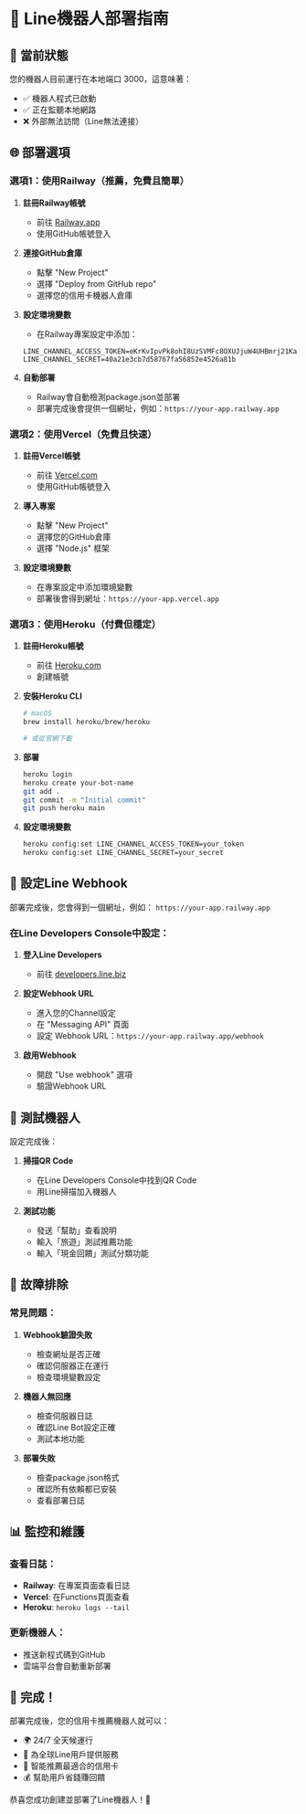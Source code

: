 # 🚀 Line機器人部署指南

## 📍 當前狀態
您的機器人目前運行在本地端口 3000，這意味著：
- ✅ 機器人程式已啟動
- ✅ 正在監聽本地網路
- ❌ 外部無法訪問（Line無法連接）

## 🌐 部署選項

### 選項1：使用Railway（推薦，免費且簡單）

1. **註冊Railway帳號**
   - 前往 [Railway.app](https://railway.app/)
   - 使用GitHub帳號登入

2. **連接GitHub倉庫**
   - 點擊 "New Project"
   - 選擇 "Deploy from GitHub repo"
   - 選擇您的信用卡機器人倉庫

3. **設定環境變數**
   - 在Railway專案設定中添加：
   ```
   LINE_CHANNEL_ACCESS_TOKEN=eKrKvIpvPk8ohI8UzSVMFc8OXUJjuW4UHBmrj21KaCc4IjY75BF8c75WIHujwSA+bkE+kkWf2sHfp22m3cVSJGRp4F2PaBVW2Uz31xaMJcuYZcbWsQtwqmVw2+kF0iMcfAM4NkbZ8svN+b/ryY5z9wdB04t89/1O/w1cDnyilFU=
   LINE_CHANNEL_SECRET=40a21e3cb7d58767fa56852e4526a81b
   ```

4. **自動部署**
   - Railway會自動檢測package.json並部署
   - 部署完成後會提供一個網址，例如：`https://your-app.railway.app`

### 選項2：使用Vercel（免費且快速）

1. **註冊Vercel帳號**
   - 前往 [Vercel.com](https://vercel.com/)
   - 使用GitHub帳號登入

2. **導入專案**
   - 點擊 "New Project"
   - 選擇您的GitHub倉庫
   - 選擇 "Node.js" 框架

3. **設定環境變數**
   - 在專案設定中添加環境變數
   - 部署後會得到網址：`https://your-app.vercel.app`

### 選項3：使用Heroku（付費但穩定）

1. **註冊Heroku帳號**
   - 前往 [Heroku.com](https://heroku.com/)
   - 創建帳號

2. **安裝Heroku CLI**
   ```bash
   # macOS
   brew install heroku/brew/heroku
   
   # 或從官網下載
   ```

3. **部署**
   ```bash
   heroku login
   heroku create your-bot-name
   git add .
   git commit -m "Initial commit"
   git push heroku main
   ```

4. **設定環境變數**
   ```bash
   heroku config:set LINE_CHANNEL_ACCESS_TOKEN=your_token
   heroku config:set LINE_CHANNEL_SECRET=your_secret
   ```

## 🔗 設定Line Webhook

部署完成後，您會得到一個網址，例如：
`https://your-app.railway.app`

### 在Line Developers Console中設定：

1. **登入Line Developers**
   - 前往 [developers.line.biz](https://developers.line.biz/)

2. **設定Webhook URL**
   - 進入您的Channel設定
   - 在 "Messaging API" 頁面
   - 設定 Webhook URL：`https://your-app.railway.app/webhook`

3. **啟用Webhook**
   - 開啟 "Use webhook" 選項
   - 驗證Webhook URL

## 🧪 測試機器人

設定完成後：

1. **掃描QR Code**
   - 在Line Developers Console中找到QR Code
   - 用Line掃描加入機器人

2. **測試功能**
   - 發送「幫助」查看說明
   - 輸入「旅遊」測試推薦功能
   - 輸入「現金回饋」測試分類功能

## 🔧 故障排除

### 常見問題：

1. **Webhook驗證失敗**
   - 檢查網址是否正確
   - 確認伺服器正在運行
   - 檢查環境變數設定

2. **機器人無回應**
   - 檢查伺服器日誌
   - 確認Line Bot設定正確
   - 測試本地功能

3. **部署失敗**
   - 檢查package.json格式
   - 確認所有依賴都已安裝
   - 查看部署日誌

## 📊 監控和維護

### 查看日誌：
- **Railway**: 在專案頁面查看日誌
- **Vercel**: 在Functions頁面查看
- **Heroku**: `heroku logs --tail`

### 更新機器人：
- 推送新程式碼到GitHub
- 雲端平台會自動重新部署

## 🎉 完成！

部署完成後，您的信用卡推薦機器人就可以：
- 🌍 24/7 全天候運行
- 📱 為全球Line用戶提供服務
- 🎯 智能推薦最適合的信用卡
- 💰 幫助用戶省錢賺回饋

恭喜您成功創建並部署了Line機器人！🎊 